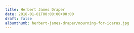 ```yaml
---
title: Herbert James Draper
date: 2018-01-01T00:00:00+00:00
draft: false
albumthumb: herbert-james-draper/mourning-for-icarus.jpg
---
```

